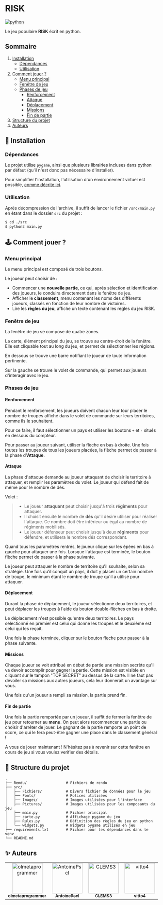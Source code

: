 # RISK

[![python](https://img.shields.io/badge/Python-3776AB?style=for-the-badge&logo=python&logoColor=white)](https://www.python.org)

Le jeu populaire **RISK** écrit en python.

## Sommaire

1. [Installation](#installation)
    - [Dépendances](#dependances)
    - [Utilisation](#utilisation)
2. [Comment jouer ?](#howto)
    - [Menu principal](#mmenu)
    - [Fenêtre de jeu](#gwindow)
    - [Phases de jeu](#gphases)
        - [Renforcement](#renforcement)
        - [Attaque](#attaque)
        - [Déplacement](#depl)
        - [Missions](#mission)
        - [Fin de partie](#endgame)
3. [Structure du projet](#struct)
4. [Auteurs](#auteurs)


<div id="installation"></div>

## 💽 Installation

<div id="dependances"></div>

### Dépendances

Le projet utilise `pygame`, ainsi que plusieurs librairies incluses dans python par défaut (qu'il n'est donc pas nécessaire d'installer).

Pour simplifier l'installation, l'utilisation d'un environnement virtuel est possible, [comme décrite ici](https://docs.python.org/fr/3/tutorial/venv.html).

<div id="utilisation"></div>

### Utilisation

Après décompression de l'archive, il suffit de lancer le fichier `/src/main.py` en étant dans le dossier `src` du projet :
```bash
$ cd ./src
$ python3 main.py
```

<div id="howto"></div>

## 🕹 Comment jouer ?

<div id="mmenu"></div>

### Menu principal

Le menu principal est composé de trois boutons.

Le joueur peut choisir de :
- Commencer une **nouvelle partie**, ce qui, après sélection et identification des joueurs, le conduira directement dans le fenêtre de jeu.
- Afficher le **classement**, menu contenant les noms des différents joueurs, classés en fonction de leur nombre de victoires.
- Lire les **règles du jeu**, affiche un texte contenant les règles du jeu RISK.

<div id="dependences"></div>

### Fenêtre de jeu

La fenêtre de jeu se compose de quatre zones.

La carte, élément principal du jeu, se trouve au centre-droit de la fenêtre. Elle est cliquable tout au long du jeu, et permet de sélectionner les régions.

En dessous se trouve une barre notifiant le joueur de toute information pertinente.

Sur la gauche se trouve le volet de commande, qui permet aux joueurs d'interagir avec le jeu.

<div id="gphases"></div>

### Phases de jeu

<div id="renforcement"></div>

#### Renforcement

Pendant le renforcement, les joueurs doivent chacun leur tour placer le nombre de troupes affiché dans le volet de commande sur leurs territoires, comme ils le souhaitent.

Pour ce faire, il faut sélectionner un pays et utiliser les boutons `+` et `-` situés en dessous du compteur.

Pour passer au joueur suivant, utiliser la flèche en bas à droite. Une fois toutes les troupes de tous les joueurs placées, la flèche permet de passer à la phase d'**Attaque**.

<div id="attaque"></div>

#### Attaque

La phase d'attaque demande au joueur attaquant de choisir le territoire à attaquer, et remplir les paramètres du volet. Le joueur qui défend fait de même pour le nombre de dés.

Volet :
> - Le joueur **attaquant** peut choisir jusqu'à trois **régiments** pour attaquer.
> - Il choisit ensuite le nombre de **dés** qu'il désire utiliser pour réaliser l'attaque. Ce nombre doit être inférieur ou égal au nombre de régiments mobilisés.
> - Le joueur défenseur peut choisir jusqu'à deux **régiments** pour défendre, et utilisera le nombre dés correspondant.

Quand tous les paramètres rentrés, le joueur clique sur les épées en bas à gauche pour attaquer une fois.
Lorsque l'attaque est terminée, le bouton flèche permet de passer à la phase suivante.

Le joueur peut attaquer le nombre de territoire qu'il souhaite, selon sa stratégie. Une fois qu'il conquit un pays, il doit y placer un certain nombre de troupe, le minimum étant le nombre de troupe qu'il a utilisé pour attaquer.

<div id="depl"></div>

#### Déplacement

Durant la phase de déplacement, le joueur sélectionne deux territoires, et peut déplacer les troupes à l'aide du bouton double-flèches en bas à droite.

Le déplacement n'est possible qu'entre deux territoires. Le pays selectionné en premier est celui qui donne les troupes et le deuxième est celui qui les reçoit.

Une fois la phase terminée, cliquer sur le bouton flèche pour passer à la phase suivante.

<div id="mission"></div>

#### Missions

Chaque joueur se voit attribué en début de partie une mission secrète qu'il va devoir accomplir pour gagner la partie. Cette mission est visible en cliquant sur le tampon "TOP SECRET" au dessus de la carte. Il ne faut pas dévoiler sa missions aux autres joueurs, cela leur donnerait un avantage sur vous.

Une fois qu'un joueur a rempli sa mission, la partie prend fin.

<div id="endgame"></div>

#### Fin de partie

Une fois la partie remportée par un joueur, il suffit de fermer la fenêtre de jeu pour retourner au **menu**. On peut alors recommencer une partie ou choisir d'arrêter de jouer. Le gagnant de la partie remporte un point de score, ce qui le fera peut-être gagner une place dans le classement général !

A vous de jouer maintenant ! N'hésitez pas à revenir sur cette fenêtre en cours de jeu si vous voulez verifier des détails.


<div id="struct"></div>

## 📁 Structure du projet

```
.
├── Rendu/                  # Fichiers de rendu
├── src/
│   ├── Fichiers/           # Divers fichier de données pour le jeu
│   ├── Fonts/              # Polices utilisées
│   ├── Images/             # Images utilisées pour l'interface
│   ├── Pictures/           # Images utilisées pour les composants du jeu
│   ├── main.py             # Fichier principal
│   ├── carte.py            # Affichage pygame du jeu
│   ├── Rules.py            # Définition des règles du jeu en python
│   └── widgets.py          # Widgets pygame utilisés en jeu
├── requirements.txt        # Fichier pour les dépendances dans le venv
└── README.md
```

<div id="auteurs"></div>

## ✨ Auteurs

<table>
  <tbody>
    <tr>
      <td align="center" valign="top" width="14.28%"><a href="https://github.com/olmetaprogrammer"><img src="https://avatars.githubusercontent.com/u/128503773?v=4?s=100" width="100px;" alt="olmetaprogrammer"/><br /><sub><b>olmetaprogrammer</b></sub></a><br /></td>
      <td align="center" valign="top" width="14.28%"><a href="https://github.com/AntoinePscl"><img src="https://avatars.githubusercontent.com/u/128501984?v=4?s=100" width="100px;" alt="AntoinePscl"/><br /><sub><b>AntoinePscl</b></sub></a><br /></td>
      <td align="center" valign="top" width="14.28%"><a href="https://github.com/CLEMS3"><img src="https://avatars.githubusercontent.com/u/56449459?v=4?s=100" width="100px;" alt="CLEMS3"/><br /><sub><b>CLEMS3</b></sub></a><br /></td>
      <td align="center" valign="top" width="14.28%"><a href="https://github.com/vitto4"><img src="https://avatars.githubusercontent.com/u/128498605?v=4?s=100" width="100px;" alt="vitto4"/><br /><sub><b>vitto4</b></sub></a><br /></td>
    </tr>
  </tbody>
</table>

